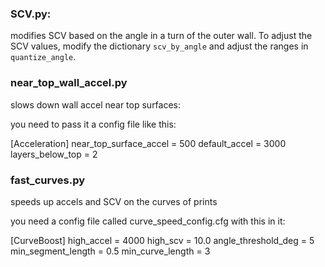 ### SCV.py:
modifies SCV based on the angle in a turn of the outer wall.
To adjust the SCV values, modify the dictionary `scv_by_angle` and adjust the ranges in `quantize_angle`.

### near_top_wall_accel.py
slows down wall accel near top surfaces:

you need to pass it a config file like this:

[Acceleration]
near_top_surface_accel = 500
default_accel = 3000
layers_below_top = 2

### fast_curves.py
speeds up accels and SCV on the curves of prints

you need a config file called curve_speed_config.cfg with this in it:

[CurveBoost]
high_accel = 4000
high_scv = 10.0
angle_threshold_deg = 5
min_segment_length = 0.5
min_curve_length = 3
